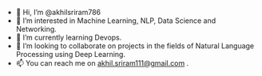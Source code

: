 - 👋 Hi, I’m @akhilsriram786
- 👀 I’m interested in Machine Learning, NLP, Data Science and Networking.
- 🌱 I’m currently learning Devops.
- 💞️ I’m looking to collaborate on projects in the fields of Natural Language Processing using Deep Learning. 
- 📫 You can reach me on akhil.sriram111@gmail.com .

<!---
akhilsriram786/akhilsriram786 is a ✨ special ✨ repository because its `README.md` (this file) appears on your GitHub profile.
You can click the Preview link to take a look at your changes.
--->

